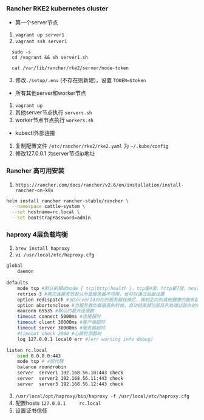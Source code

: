 ### Rancher RKE2 kubernetes cluster

* 第一个server节点
1. `vagrant up server1`
2. `vagrant ssh server1`

```shell
  sudo -s
  cd /vagrant && sh server1.sh

  cat /var/lib/rancher/rke2/server/node-token
```
3. 修改`./setup/.env` (不存在则新建)，设置 `TOKEN=$token`

* 所有其他server和worker节点
1. `vagrant up`
2. 其他server节点执行 `servers.sh`
3. worker节点节点执行 `workers.sh`

* kubectl外部连接
1. 复制配置文件 `/etc/rancher/rke2/rke2.yaml` 为 `~/.kube/config`
2. 修改127.0.0.1 为server节点ip地址

### Rancher 高可用安装
1. `https://rancher.com/docs/rancher/v2.6/en/installation/install-rancher-on-k8s`

```bash
helm install rancher rancher-stable/rancher \
  --namespace cattle-system \
  --set hostname=rc.local \
  --set bootstrapPassword=admin
```

### haproxy 4层负载均衡
1. `brew install haproxy`
2. `vi /usr/local/etc/haproxy.cfg`
```bash
global
    daemon
 
defaults
    mode tcp #默认的模式mode { tcp|http|health }，tcp是4层，http是7层，health只会返回OK
    retries 3 #两次连接失败就认为是服务器不可用，也可以通过后面设置
    option redispatch #当serverId对应的服务器挂掉后，强制定向到其他健康的服务器
    option abortonclose #当服务器负载很高的时候，自动结束掉当前队列处理比较久的链接
    maxconn 65535 #默认的最大连接数
    timeout connect 5000ms #连接超时
    timeout client 30000ms #客户端超时
    timeout server 30000ms #服务器超时
    #timeout check 2000 #心跳检测超时
    log 127.0.0.1 local0 err #[err warning info debug]

listen rc.local
    bind 0.0.0.0:443
    mode tcp # 4层代理
    balance roundrobin
    server  server1 192.168.56.10:443 check
    server  server2 192.168.56.11:443 check
    server  server3 192.168.56.12:443 check
```
3. `/usr/local/opt/haproxy/bin/haproxy -f /usr/local/etc/haproxy.cfg`
4. 配置hosts `127.0.0.1     rc.local` 
5. 设置证书信任
